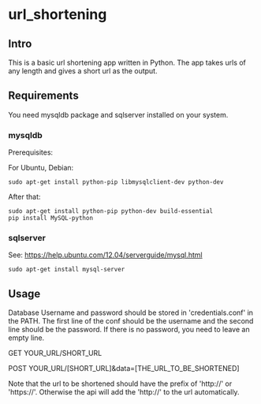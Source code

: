 # url_shortening

## Intro
This is a basic url shortening app written in Python. The app takes urls of any length and gives a short url as the output.

## Requirements
You need mysqldb package and sqlserver installed on your system.

### mysqldb
Prerequisites:

For Ubuntu, Debian:
```
sudo apt-get install python-pip libmysqlclient-dev python-dev 
```
After that:
```
sudo apt-get install python-pip python-dev build-essential 
pip install MySQL-python
```

### sqlserver
See: https://help.ubuntu.com/12.04/serverguide/mysql.html
```
sudo apt-get install mysql-server
```

## Usage

Database Username and password should be stored in 'credentials.conf' in the PATH.
The first line of the conf should be the username and the second line should be the password. If there is no password, you need to leave an empty line.

GET    YOUR_URL/SHORT_URL

POST   YOUR_URL/[SHORT_URL]&data=[THE_URL_TO_BE_SHORTENED]

Note that the url to be shortened should have the prefix of 'http://' or 'https://'. Otherwise the api will add the 'http://' to the url automatically.
